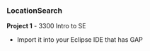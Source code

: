 ### LocationSearch
**Project 1** - 3300 Intro to SE

- Import it into your Eclipse IDE that has GAP
